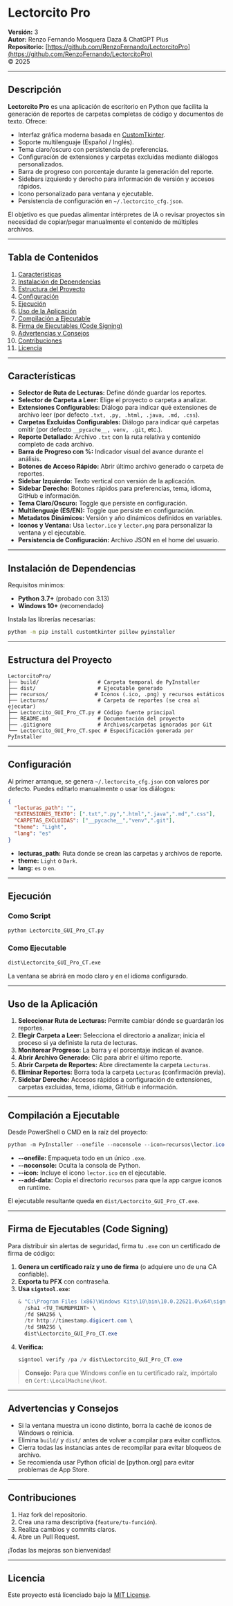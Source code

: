 # Lectorcito Pro

**Versión:** 3  
**Autor:** Renzo Fernando Mosquera Daza & ChatGPT Plus  
**Repositorio:** [https://github.com/RenzoFernando/LectorcitoPro](https://github.com/RenzoFernando/LectorcitoPro)  
© 2025

---

## Descripción

**Lectorcito Pro** es una aplicación de escritorio en Python que facilita la generación de reportes de carpetas completas de código y documentos de texto. Ofrece:

- Interfaz gráfica moderna basada en [CustomTkinter](https://github.com/TomSchimansky/CustomTkinter).
- Soporte multilenguaje (Español / Inglés).
- Tema claro/oscuro con persistencia de preferencias.
- Configuración de extensiones y carpetas excluidas mediante diálogos personalizados.
- Barra de progreso con porcentaje durante la generación del reporte.
- Sidebars izquierdo y derecho para información de versión y accesos rápidos.
- Icono personalizado para ventana y ejecutable.
- Persistencia de configuración en `~/.lectorcito_cfg.json`.

El objetivo es que puedas alimentar intérpretes de IA o revisar proyectos sin necesidad de copiar/pegar manualmente el contenido de múltiples archivos.

---

## Tabla de Contenidos

1. [Características](#caracter%C3%ADsticas)
2. [Instalación de Dependencias](#instalaci%C3%B3n-de-dependencias)
3. [Estructura del Proyecto](#estructura-del-proyecto)
4. [Configuración](#configuraci%C3%B3n)
5. [Ejecución](#ejecuci%C3%B3n)
6. [Uso de la Aplicación](#uso-de-la-aplicaci%C3%B3n)
7. [Compilación a Ejecutable](#compilaci%C3%B3n-a-ejecutable)
8. [Firma de Ejecutables (Code Signing)](#firma-de-ejecutables-code-signing)
9. [Advertencias y Consejos](#advertencias-y-consejos)
10. [Contribuciones](#contribuciones)
11. [Licencia](#licencia)

---

## Características

- **Selector de Ruta de Lecturas:** Define dónde guardar los reportes.
- **Selector de Carpeta a Leer:** Elige el proyecto o carpeta a analizar.
- **Extensiones Configurables:** Diálogo para indicar qué extensiones de archivo leer (por defecto `.txt, .py, .html, .java, .md, .css`).
- **Carpetas Excluidas Configurables:** Diálogo para indicar qué carpetas omitir (por defecto `__pycache__, venv, .git`, etc.).
- **Reporte Detallado:** Archivo `.txt` con la ruta relativa y contenido completo de cada archivo.
- **Barra de Progreso con %:** Indicador visual del avance durante el análisis.
- **Botones de Acceso Rápido:** Abrir último archivo generado o carpeta de reportes.
- **Sidebar Izquierdo:** Texto vertical con versión de la aplicación.
- **Sidebar Derecho:** Botones rápidos para preferencias, tema, idioma, GitHub e información.
- **Tema Claro/Oscuro:** Toggle que persiste en configuración.
- **Multilenguaje (ES/EN):** Toggle que persiste en configuración.
- **Metadatos Dinámicos:** Versión y año dinámicos definidos en variables.
- **Iconos y Ventana:** Usa `lector.ico` y `lector.png` para personalizar la ventana y el ejecutable.
- **Persistencia de Configuración:** Archivo JSON en el home del usuario.

---

## Instalación de Dependencias

Requisitos mínimos:

- **Python 3.7+** (probado con 3.13)  
- **Windows 10+** (recomendado)  

Instala las librerías necesarias:

```bash
python -m pip install customtkinter pillow pyinstaller
```

---

## Estructura del Proyecto

```
LectorcitoPro/
├── build/                   # Carpeta temporal de PyInstaller
├── dist/                    # Ejecutable generado
├── recursos/               # Iconos (.ico, .png) y recursos estáticos
├── Lecturas/                # Carpeta de reportes (se crea al ejecutar)
├── Lectorcito_GUI_Pro_CT.py # Código fuente principal
├── README.md                # Documentación del proyecto
├── .gitignore               # Archivos/carpetas ignorados por Git
└── Lectorcito_GUI_Pro_CT.spec # Especificación generada por PyInstaller
```

---

## Configuración

Al primer arranque, se genera `~/.lectorcito_cfg.json` con valores por defecto. Puedes editarlo manualmente o usar los diálogos:

```json
{
  "lecturas_path": "",         
  "EXTENSIONES_TEXTO": [".txt",".py",".html",".java",".md",".css"],
  "CARPETAS_EXCLUIDAS": ["__pycache__","venv",".git"],
  "theme": "Light",
  "lang": "es"
}
```

- **lecturas_path:** Ruta donde se crean las carpetas y archivos de reporte.
- **theme:** `Light` o `Dark`.
- **lang:** `es` o `en`.

---

## Ejecución

### Como Script

```bash
python Lectorcito_GUI_Pro_CT.py
```

### Como Ejecutable

```bash
dist\Lectorcito_GUI_Pro_CT.exe
```

La ventana se abrirá en modo claro y en el idioma configurado.

---

## Uso de la Aplicación

1. **Seleccionar Ruta de Lecturas:** Permite cambiar dónde se guardarán los reportes.
2. **Elegir Carpeta a Leer:** Selecciona el directorio a analizar; inicia el proceso si ya definiste la ruta de lecturas.
3. **Monitorear Progreso:** La barra y el porcentaje indican el avance.
4. **Abrir Archivo Generado:** Clic para abrir el último reporte.
5. **Abrir Carpeta de Reportes:** Abre directamente la carpeta `Lecturas`.
6. **Eliminar Reportes:** Borra toda la carpeta `Lecturas` (confirmación previa).
7. **Sidebar Derecho:** Accesos rápidos a configuración de extensiones, carpetas excluidas, tema, idioma, GitHub e información.

---

## Compilación a Ejecutable

Desde PowerShell o CMD en la raíz del proyecto:

```powershell
python -m PyInstaller --onefile --noconsole --icon=recursos\lector.ico --add-data "recursos;recursos" Lectorcito_GUI_Pro_CT.py
```

- **--onefile:** Empaqueta todo en un único `.exe`.
- **--noconsole:** Oculta la consola de Python.
- **--icon:** Incluye el icono `lector.ico` en el ejecutable.
- **--add-data:** Copia el directorio `recursos` para que la app cargue iconos en runtime.

El ejecutable resultante queda en `dist/Lectorcito_GUI_Pro_CT.exe`.

---

## Firma de Ejecutables (Code Signing)

Para distribuir sin alertas de seguridad, firma tu `.exe` con un certificado de firma de código:

1. **Genera un certificado raíz y uno de firma** (o adquiere uno de una CA confiable).
2. **Exporta tu PFX** con contraseña.  
3. **Usa `signtool.exe`:**
   ```powershell
   & "C:\Program Files (x86)\Windows Kits\10\bin\10.0.22621.0\x64\signtool.exe" sign \
     /sha1 <TU_THUMBPRINT> \
     /fd SHA256 \
     /tr http://timestamp.digicert.com \
     /td SHA256 \
     dist\Lectorcito_GUI_Pro_CT.exe
   ```
4. **Verifica:**
   ```powershell
   signtool verify /pa /v dist\Lectorcito_GUI_Pro_CT.exe
   ```

> **Consejo:** Para que Windows confíe en tu certificado raíz, impórtalo en `Cert:\LocalMachine\Root`.

---

## Advertencias y Consejos

- Si la ventana muestra un icono distinto, borra la caché de iconos de Windows o reinicia.
- Elimina `build/` y `dist/` antes de volver a compilar para evitar conflictos.
- Cierra todas las instancias antes de recompilar para evitar bloqueos de archivo.
- Se recomienda usar Python oficial de [python.org] para evitar problemas de App Store.

---

## Contribuciones

1. Haz fork del repositorio.
2. Crea una rama descriptiva (`feature/tu-función`).
3. Realiza cambios y commits claros.
4. Abre un Pull Request.

¡Todas las mejoras son bienvenidas!

---

## Licencia

Este proyecto está licenciado bajo la [MIT License](https://opensource.org/licenses/MIT).  

